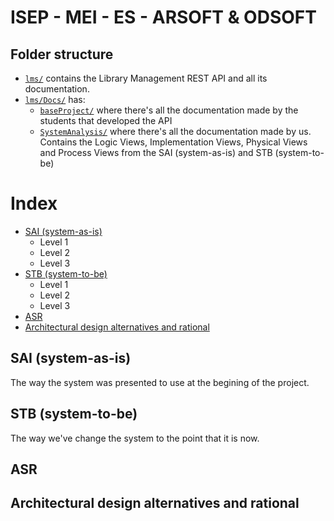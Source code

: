 # ISEP - MEI - ES - ARSOFT & ODSOFT

## Folder structure
- [`lms/`](https://github.com/Raccoons-Army/mei-es-arsoft-odsoft-g007/tree/main/lms) contains the Library Management REST API and all its documentation.
- [`lms/Docs/`](https://github.com/Raccoons-Army/mei-es-arsoft-odsoft-g007/tree/main/lms/Docs) has:
  - [`baseProject/`](https://github.com/Raccoons-Army/mei-es-arsoft-odsoft-g007/tree/main/lms/Docs/baseProject) where there's all the documentation made by the students that developed the API
  - [`SystemAnalysis/`](https://github.com/Raccoons-Army/mei-es-arsoft-odsoft-g007/tree/main/lms/Docs/SystemAnalysis) where there's all the documentation made by us. Contains the Logic Views, Implementation Views, Physical Views and Process Views from the SAI (system-as-is) and STB (system-to-be)

# Index
- [SAI (system-as-is)](#sai-system-as-is)
    - Level 1
    - Level 2
    - Level 3
- [STB (system-to-be)](#stb-system-to-be)
    - Level 1
    - Level 2
    - Level 3
- [ASR](#asr)
- [Architectural design alternatives and rational](#architectural-design-alternatives-and-rational)


## SAI (system-as-is)
The way the system was presented to use at the begining of the project.

## STB (system-to-be)
The way we've change the system to the point that it is now.

## ASR

## Architectural design alternatives and rational

